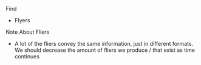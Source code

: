 Find
* Flyers

Note About Fliers
* A lot of the fliers convey the same information, just in different formats. We should decrease the amount of fliers we produce / that exist as time continues